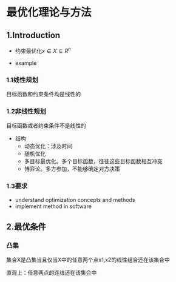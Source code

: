 # 最优化理论与方法

## 1.Introduction

* 约束最优化$x\in X\subseteq R^n$

* example

### 1.1线性规划

目标函数和约束条件均是线性的

### 1.2非线性规划

目标函数或者约束条件不是线性的

* 结构
  * 动态优化：涉及时间
  * 随机优化
  * 多目标最优化。多个目标函数，往往这些目标函数相互冲突
  * 博弈论。多方参加，不能够确定对方决策

### 1.3要求

* understand optimization concepts and methods
* implement method in software

## 2.最优条件

### 凸集

集合X是凸集当且仅当X中的任意两个点x1,x2的线性组合还在该集合中

直观上：任意两点的连线还在该集合中